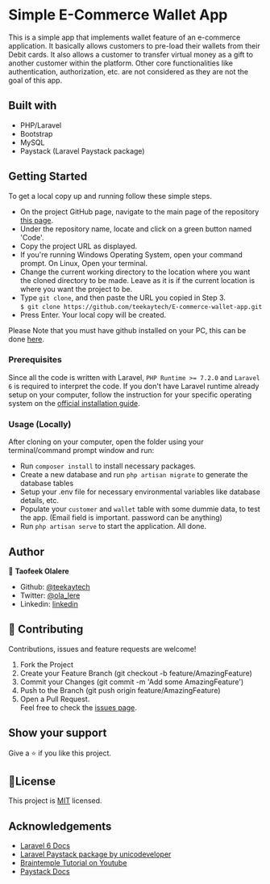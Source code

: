 # Simple E-Commerce Wallet App

This is a simple app that implements wallet feature of an e-commerce application. It basically allows customers to pre-load 
their wallets from their Debit cards. It also allows a customer to transfer virtual money as a gift to another customer within the platform.
Other core functionalities like authentication, authorization, etc. are not considered as they are not the goal of this app.  

## Built with
  * PHP/Laravel
  * Bootstrap
  * MySQL
  * Paystack (Laravel Paystack package)
  
## Getting Started

To get a local copy up and running follow these simple steps.

- On the project GitHub page, navigate to the main page of the repository [this page](https://github.com/teekaytech/E-commerce-wallet-app.git).
- Under the repository name, locate and click on a green button named 'Code'. 
- Copy the project URL as displayed.
- If you're running Windows Operating System, open your command prompt. On Linux, Open your terminal.
- Change the current working directory to the location where you want the cloned directory to be made. Leave as it is if the current location is where you want the project to be.
- Type `git clone`, and then paste the URL you copied in Step 3.<br>
`$ git clone https://github.com/teekaytech/E-commerce-wallet-app.git`
- Press Enter. Your local copy will be created.
 
Please Note that you must have github installed on your PC, this can be done [here](https://gist.github.com/derhuerst/1b15ff4652a867391f03).


### Prerequisites

Since all the code is written with Laravel, `PHP Runtime >= 7.2.0` and `Laravel 6` is required to interpret the code. 
If you don't have Laravel runtime already setup on your computer, follow the instruction for your specific operating system on the [official installation guide](https://laravel.com/docs/6.x).

### Usage (Locally)

After cloning on your computer, open the folder using your terminal/command prompt window and run:

- Run `composer install` to install necessary packages.
- Create a new database and run `php artisan migrate` to generate the database tables
- Setup your .env file for necessary environmental variables like database details, etc.
- Populate your `customer` and `wallet` table with some dummie data, to test the app. (Email field is important. password can be anything)
- Run `php artisan serve` to start the application.
All done.

## Author

👤 **Taofeek Olalere**

- Github: [@teekaytech](https://github.com/teekaytech)
- Twitter: [@ola_lere](https://twitter.com/ola_lere)
- Linkedin: [linkedin](https://linkedin.com/in/olaleretaofeek)

## 🤝 Contributing
Contributions, issues and feature requests are welcome!
   1. Fork the Project
   2. Create your Feature Branch (git checkout -b feature/AmazingFeature)
   3. Commit your Changes (git commit -m 'Add some AmazingFeature')
   4. Push to the Branch (git push origin feature/AmazingFeature)
   5. Open a Pull Request.<br>
Feel free to check the [issues page](issues/).

## Show your support

Give a ⭐️ if you like this project.

## 📝License

This project is [MIT](lic.url) licensed.

## Acknowledgements

- [Laravel 6 Docs](https://laravel.com/docs/6.x)
- [Laravel Paystack package by unicodeveloper](https://github.com/unicodeveloper/laravel-paystack)
- [Braintemple Tutorial on Youtube](https://www.youtube.com/watch?v=V0cC3BAfTto&list=PLnBvgoOXZNCMe8goYLZmKRlathaa7nDKV)
- [Paystack Docs](https://dashboard.paystack.com/#/get-started)
